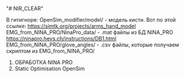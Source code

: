 "# NIR_CLEAR" 

В гитигноре:
OpenSim_modifier/model/ - модель кисти. Вот по этой ссылке: https://simtk.org/projects/arms_hand_model
EMG_from_NINA_PRO/NinaPro_data/ - .mat файлы из БД NINA_PRO https://ninapro.hevs.ch/instructions/DB1.html
EMG_from_NINA_PRO/glove_angles/ - .csv файлы, которые получаем скриптом из EMG_from_NINA_PRO/

1) ОБРАБОТКА NINA PRO
2) Static Optimisation OpenSim
